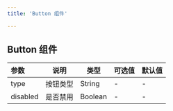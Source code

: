 ```yaml
---
title: 'Button 组件'

---
```

## Button 组件
<ClientOnly>
<buttons />
</ClientOnly>

| 参数| 说明 | 类型 | 可选值 | 默认值 |
| :------ | ------ | ------ | ------ | ------ |
| type| 按钮类型 | String |- | - |
| disabled|是否禁用 | Boolean | - | -|